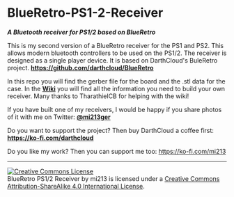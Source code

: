 # BlueRetro-PS1-2-Receiver
***A Bluetooth receiver for PS1/2 based on BlueRetro***

This is my second version of a BlueRetro receiver for the PS1 and PS2.
This allows modern bluetooth controllers to be used on the PS1/2. The receiver is designed as a single player device. It is based on DarthCloud's BuleRetro project.
**https://github.com/darthcloud/BlueRetro**

In this repo you will find the gerber file for the board and the .stl data for the case. In the [**Wiki**](https://github.com/Micha213/BlueRetro-PS1-2-Receiver/wiki) you will find all the information you need to build your own receiver.
Many thanks to TharathielCB for helping with the wiki!

If you have built one of my receivers, I would be happy if you share photos of it with me on Twitter: [**@mi213ger**](https://twitter.com/mi213ger)

Do you want to support the project? Then buy DarthCloud a coffee first: **https://ko-fi.com/darthcloud**

Do you like my work? Then you can support me too: https://ko-fi.com/mi213

***


<a rel="license" href="http://creativecommons.org/licenses/by-sa/4.0/"><img alt="Creative Commons License" style="border-width:0" src="https://i.creativecommons.org/l/by-sa/4.0/88x31.png" /></a><br />BlueRetro PS1/2 Receiver by mi213 is licensed under a <a rel="license" href="http://creativecommons.org/licenses/by-sa/4.0/">Creative Commons Attribution-ShareAlike 4.0 International License</a>.
